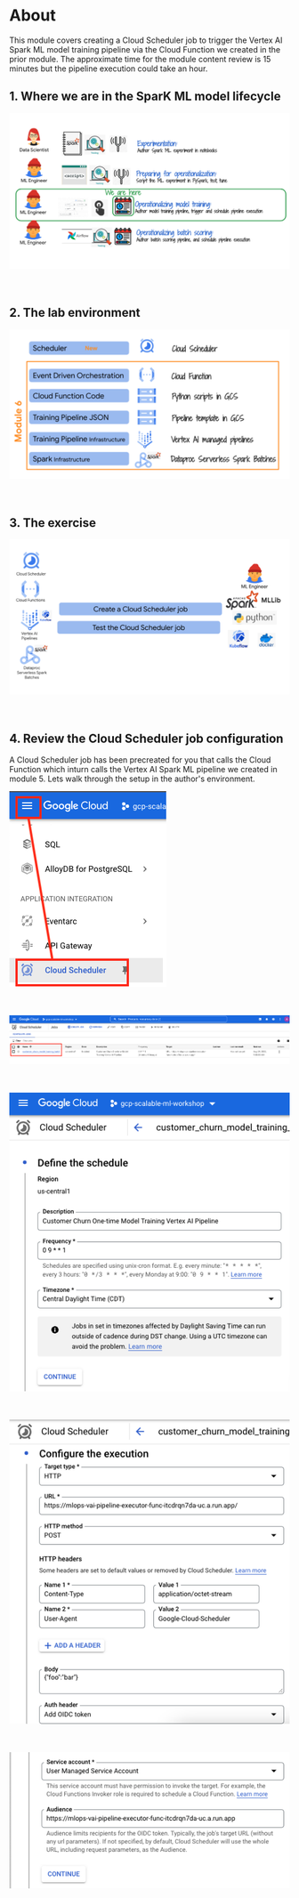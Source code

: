 
# About

This module covers creating a Cloud Scheduler job to trigger the Vertex AI Spark ML model training pipeline via the Cloud Function we created in the prior module. The approximate time for the module content review is 15 minutes but the pipeline execution could take an hour.

## 1. Where we are in the SparK ML model lifecycle

![M8](../06-images/module-7-01.png)   
<br><br>

## 2. The lab environment

![M8](../06-images/module-7-02.png)   
<br><br>

## 3. The exercise

![M8](../06-images/module-7-03.png)   
<br><br>

## 4. Review the Cloud Scheduler job configuration

A Cloud Scheduler job has been precreated for you that calls the Cloud Function which inturn calls the Vertex AI Spark ML pipeline we created in module 5. Lets walk through the setup in the author's environment.

![CS](../06-images/module-1-cloud-scheduler-01.png)   
<br><br>

![CS](../06-images/module-1-cloud-scheduler-02.png)   
<br><br>

![CS](../06-images/module-1-cloud-scheduler-03.png)   
<br><br>

![CS](../06-images/module-1-cloud-scheduler-04.png)   
<br><br>

![CS](../06-images/module-1-cloud-scheduler-05.png)   
<br><br>
